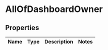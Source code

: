 # AllOfDashboardOwner

## Properties
Name | Type | Description | Notes
------------ | ------------- | ------------- | -------------
